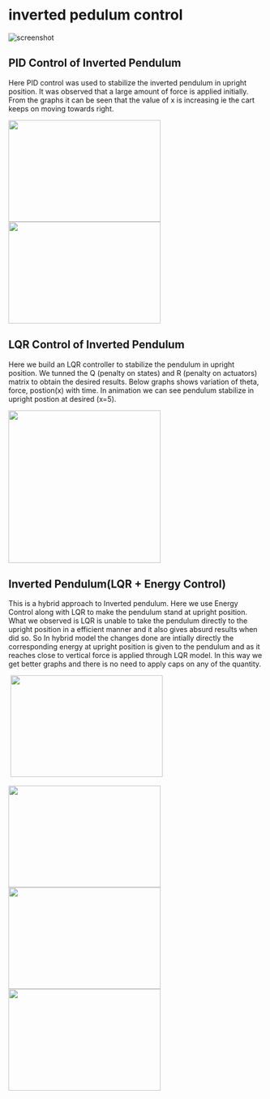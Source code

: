 # inverted pedulum control
![screenshot](https://user-images.githubusercontent.com/92177410/177828130-e6b4d092-40fd-439d-bd4b-a5d0363f0c1d.png)
## PID Control of Inverted Pendulum
Here PID control was used to stabilize the inverted pendulum in upright position. It was observed that a large amount of force is applied initially. From the graphs it can be seen that the value of x is increasing ie the cart keeps on moving towards right.


<img src="https://user-images.githubusercontent.com/92177410/178713705-9a805e46-c189-4005-baec-e57a7cd0bf27.png" width="300" height="200">
<img src="https://user-images.githubusercontent.com/92177410/178713497-03787c9c-819d-444a-8ca2-238d02c8b1e4.png" width="300" height="200">


## LQR Control of Inverted Pendulum
Here we build an LQR controller to stabilize the pendulum in upright position. We tunned the Q (penalty on states) and R (penalty on actuators) matrix to obtain the desired results. Below graphs shows variation of theta, force, postion(x) with time. In animation we can see pendulum stabilize in upright postion at desired (x=5).

<img src="https://user-images.githubusercontent.com/92177410/179186956-ce539d08-86b6-408a-8a58-21f193789ac6.png" width="300" height="300">


## Inverted Pendulum(LQR + Energy Control)
This is a hybrid approach to Inverted pendulum. Here we use Energy Control along with LQR to make the pendulum stand at upright position.
What we observed is LQR is unable to take the pendulum directly to the upright position in a efficient manner and it also gives absurd results when did so.
So In hybrid model the changes done are intially directly the corresponding energy at upright position is given to the pendulum and as it reaches close to vertical force is applied through LQR model. In this way we get better graphs and there is no need to apply caps on any of the quantity.

![]()
<img src="https://i.imgur.com/8nesENw.gif" width="300" height="200">

<img src="https://user-images.githubusercontent.com/92177410/179187940-f3a1fc06-a91c-4f5b-a260-ccf3bb1ea6ac.png" width="300" height="200">
<img src="https://user-images.githubusercontent.com/92177410/179187969-4de55f90-0935-4d39-8954-747ed7fcace1.png" width="300" height="200">
<img src="https://user-images.githubusercontent.com/92177410/179187983-9748b4ef-f767-4687-b646-1bda731134f1.png" width="300" height="200">
